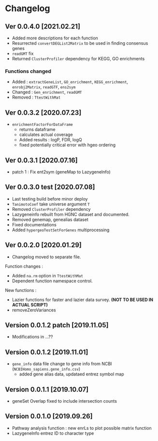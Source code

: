 # Changelog

## Ver 0.0.4.0 [2021.02.21]

* Added more descriptions for each function
* Resurrected `convertDEGList2Matrix` to be used in finding consensus genes
* `readGMT` fix
* Returned `ClusterProfiler` dependency for KEGG, GO enrichments

### Functions changed

* Added : `extractGeneList`, `GO_enrichment`, `KEGG_enrichment`, `enrobj2Matrix`, `readGTF`, `ens2sym`
* Changed : `Gen_enrichment`, `readGMT`
* Removed : `TtestWithMat`


## Ver 0.0.3.2 [2020.07.23]

* `enrichmentFactorForDataFrame`
  * returns dataframe
  * calculates actual coverage
  * Added results : logP, FDR, logQ
  * fixed potentially critical error with hgeo ordering

## Ver 0.0.3.1 [2020.07.16]

* patch 1 : Fix ent2sym (geneMap to LazygeneInfo)

## Ver 0.0.3.0 test [2020.07.08]

* Last testing build before minor deploy
* `TanimotoCoef` take universe argument `T`
* Removed `ClusterProfiler` dependency
* Lazygeneinfo rebuilt from HGNC dataset and documented.
* Removed genemap, genealias dataset
* Fixed documentations
* Added `hypergeoTestSetForGenes` multiprocessing


## Ver 0.0.2.0 [2020.01.29]

* Changelog moved to separate file.

Function changes :
 * Added `na.rm` option in `TtestWithMat`
 * Dependent function namespace control.

New functions :
 * Lazier functions for faster and lazier data survey. **(NOT TO BE USED IN ACTUAL SCRIPT)**
 * removeZeroVariances
 

## Version 0.0.1.2 patch [2019.11.05]

* Modifications in ...??


## Version 0.0.1.2 [2019.11.01]

* `gene_info` data file change to gene info from NCBI (`NCBIHomo_sapiens.gene_info.csv`)
  * added gene alias data, updataed entrez symbol map


## Version 0.0.1.1 [2019.10.07]

* geneSet Overlap fixed to include intersection counts


## Version 0.0.1.0 [2019.09.26]

* Pathway analysis function : new enrLs to plot possible matrix function
* LazygeneInfo entrez ID to character type

